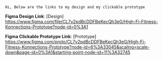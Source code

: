 `Hi, Below are the links to my design and my clickable prototype`

**Figma Design Link**: [Design] https://www.figma.com/file/CL7v2pdBcDDFBeKecQh3eG/High-Fi-Fitness-Konnections-Prototype?node-id=0%3A1

**Figma Clickable Prototype Link**: [Prototype] https://www.figma.com/proto/CL7v2pdBcDDFBeKecQh3eG/High-Fi-Fitness-Konnections-Prototype?node-id=6%3A33045&scaling=scale-down&page-id=0%3A1&starting-point-node-id=11%3A32745
